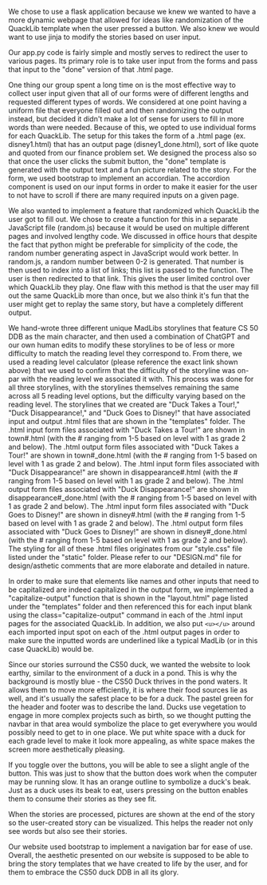 We chose to use a flask application because we knew we wanted to have a more dynamic webpage that allowed for ideas like randomization of the QuackLib template when the user pressed a button. We also knew we would want to use jinja to modify the stories based on user input. 

Our app.py code is fairly simple and mostly serves to redirect the user to various pages. Its primary role is to take user input from the forms and pass that input to the "done" version of that .html page. 

One thing our group spent a long time on is the most effective way to collect user input given that all of our forms were of different lengths and requested different types of words. We considered at one point having a uniform file that everyone filled out and then randomizing the output instead, but decided it didn't make a lot of sense for users to fill in more words than were needed. Because of this, we opted to use individual forms for each QuackLib. The setup for this takes the form of a .html page (ex. disney1.html) that has an output page (disney1_done.html), sort of like quote and quoted from our finance problem set. We designed the process also so that once the user clicks the submit button, the "done" template is generated with the output text and a fun picture related to the story. For the form, we used bootstrap to implement an accordian. The accordion component is used on our input forms in order to make it easier for the user to not have to scroll if there are many required inputs on a given page. 

We also wanted to  implement a feature that randomized which QuackLib the user got to fill out. We chose to create a function for this in a separate JavaScript file (random.js) because it would be used on multiple different pages and involved lengthy code. We discussed in office hours that despite the fact that python might be preferable for simplicity of the code, the random number generating aspect in JavaScript would work better. In random.js, a random number between 0-2 is generated. That number is then used to index into a list of links; this list is passed to the function. The user is then redirected to that link. This gives the user limited control over which QuackLib they play. One flaw with this method is that the user may fill out the same QuackLib more than once, but we also think it's fun that the user might get to replay the same story, but have a completely different output.

We hand-wrote three different unique MadLibs storylines that feature CS 50 DDB as the main character, and then used a combination of ChatGPT and our own human edits to modify these storylines to be of less or more difficulty to match the reading level they correspond to. From there, we used a reading level calculator (please reference the exact link shown above) that we used to confirm that the difficulty of the storyline was on-par with the reading level we associated it with. This process was done for all three storylines, with the storylines themselves remaining the same across all 5 reading level options, but the difficulty varying based on the reading level. The storylines that we created are "Duck Takes a Tour!," "Duck Disappearance!," and "Duck Goes to Disney!" that have associated input and output .html files that are shown in the "templates" folder. The .html input form files associated with "Duck Takes a Tour!" are shown in town#.html (with the # ranging from 1-5 based on level with 1 as grade 2 and below). The .html output form files associated with "Duck Takes a Tour!" are shown in town#_done.html (with the # ranging from 1-5 based on level with 1 as grade 2 and below). The .html input form files associated with "Duck Disappearance!" are shown in disappearance#.html (with the # ranging from 1-5 based on level with 1 as grade 2 and below). The .html output form files associated with "Duck Disappearance!" are shown in disappearance#_done.html (with the # ranging from 1-5 based on level with 1 as grade 2 and below). The .html input form files associated with "Duck Goes to Disney!" are shown in disney#.html (with the # ranging from 1-5 based on level with 1 as grade 2 and below). The .html output form files associated with "Duck Goes to Disney!" are shown in disney#_done.html (with the # ranging from 1-5 based on level with 1 as grade 2 and below). The styling for all of these .html files originates from our "style.css" file listed under the "static" folder. Please refer to our "DESIGN.md" file for design/asthetic comments that are more elaborate and detailed in nature. 

In order to make sure that elements like names and other inputs that need to be capitalized are indeed capitalized in the output form, we implemented a "capitalize-output" function that is shown in the "layout.html" page listed under the "templates" folder and then referenced this for each input blank using the class="capitalize-output" command in each of the .html input pages for the associated QuackLib. In addition, we also put `<u></u>` around each imported input spot on each of the .html output pages in order to make sure the inputted words are underlined like a typical MadLib (or in this case QuackLib) would be. 
 
Since our stories surround the CS50 duck, we wanted the website to look earthy, similar to the environment of a duck in a pond. This is why the background is mostly blue - the CS50 Duck thrives in the pond waters. It allows them to move more efficiently, it is where their food sources lie as well, and it's usually the safest place to be for a duck. The pastel green for the header and footer was to describe the land. Ducks use vegetation to engage in more complex projects such as birth, so we thought putting the navbar in that area would symbolize the place to get everywhere you would possibly need to get to in one place. We put white space with a duck for each grade level to make it look more appealing, as white space makes the screen more aesthetically pleasing.

If you toggle over the buttons, you will be able to see a slight angle of the button. This was just to show that the button does work when the computer may be running slow. It has an orange outline to symbolize a duck's beak. Just as a duck uses its beak to eat, users pressing on the button enables them to consume their stories as they see fit.

When the stories are processed, pictures are shown at the end of the story so the user-created story can be visualized. This helps the reader not only see words but also see their stories.

Our website used bootstrap to implement a navigation bar for ease of use. Overall, the aesthetic presented on our website is supposed to be able to bring the story templates that we have created to life by the user, and for them to embrace the CS50 duck DDB in all its glory. 



